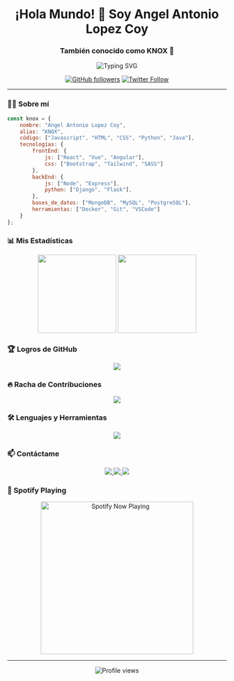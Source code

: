 <h1 align="center">¡Hola Mundo! 👋 Soy Angel Antonio Lopez Coy</h1>
<h3 align="center">También conocido como KNOX 🚀</h3>

<p align="center">
  <img src="https://readme-typing-svg.herokuapp.com?font=Fira+Code&pause=1000&color=2E96F7&center=true&vCenter=true&width=435&lines=Desarrollador+Full+Stack;Apasionado+por+la+Tecnología;Creando+el+Futuro+Digital" alt="Typing SVG" />
</p>

<div align="center">
  
[![GitHub followers](https://img.shields.io/github/followers/your-username?style=social)](https://github.com/your-username)
[![Twitter Follow](https://img.shields.io/twitter/follow/your-twitter?style=social)](https://twitter.com/your-twitter)

</div>

---

### 🧑‍💻 Sobre mí

```javascript
const knox = {
    nombre: "Angel Antonio Lopez Coy",
    alias: "KNOX",
    código: ["Javascript", "HTML", "CSS", "Python", "Java"],
    tecnologías: {
        frontEnd: {
            js: ["React", "Vue", "Angular"],
            css: ["Bootstrap", "Tailwind", "SASS"]
        },
        backEnd: {
            js: ["Node", "Express"],
            python: ["Django", "Flask"],
        },
        bases_de_datos: ["MongoDB", "MySQL", "PostgreSQL"],
        herramientas: ["Docker", "Git", "VSCode"]
    }
};
```

### 📊 Mis Estadísticas

<p align="center">
  <img height="180em" src="https://github-readme-stats.vercel.app/api?username=your-username&show_icons=true&theme=tokyonight"/>
  <img height="180em" src="https://github-readme-stats.vercel.app/api/top-langs/?username=your-username&layout=compact&theme=tokyonight"/>
</p>

### 🏆 Logros de GitHub

<p align="center">
  <img src="https://github-profile-trophy.vercel.app/?username=your-username&theme=onedark&row=1&column=6" />
</p>

### 🔥 Racha de Contribuciones

<p align="center">
  <img src="https://github-readme-streak-stats.herokuapp.com/?user=your-username&theme=dark" />
</p>

### 🛠️ Lenguajes y Herramientas

<p align="center">
  <img src="https://skillicons.dev/icons?i=js,html,css,python,react,nodejs,git,docker" />
</p>

### 📫 Contáctame

<p align="center">
  <a href="mailto:tu-email@example.com">
    <img src="https://img.shields.io/badge/Gmail-D14836?style=for-the-badge&logo=gmail&logoColor=white" />
  </a>
  <a href="https://linkedin.com/in/your-linkedin">
    <img src="https://img.shields.io/badge/LinkedIn-0077B5?style=for-the-badge&logo=linkedin&logoColor=white" />
  </a>
  <a href="https://twitter.com/your-twitter">
    <img src="https://img.shields.io/badge/Twitter-1DA1F2?style=for-the-badge&logo=twitter&logoColor=white" />
  </a>
</p>

### 🎵 Spotify Playing

<p align="center">
  <img src="https://novatorem.vercel.app/api/spotify" alt="Spotify Now Playing" width="350" />
</p>

---

<p align="center">
  <img src="https://komarev.com/ghpvc/?username=your-username&label=Profile%20views&color=0e75b6&style=flat" alt="Profile views" />
</p>
